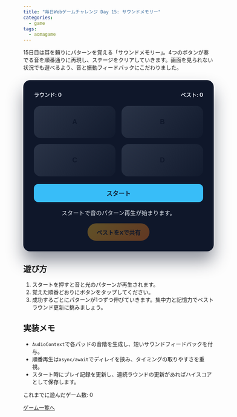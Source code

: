 ```yaml
---
title: "毎日Webゲームチャレンジ Day 15: サウンドメモリー"
categories:
  - game
tags:
  - aomagame
---
```


15日目は耳を頼りにパターンを覚える「サウンドメモリー」。4つのボタンが奏でる音を順番通りに再現し、ステージをクリアしていきます。画面を見られない状況でも遊べるよう、音と振動フィードバックにこだわりました。

<style>
#sound-memory-game {
  max-width: 520px;
  margin: 24px auto;
  padding: 28px;
  border-radius: 18px;
  background: #0f172a;
  color: #e2e8f0;
  box-shadow: 0 26px 44px rgba(15, 23, 42, 0.45);
  text-align: center;
  font-family: "Inter", "Hiragino Kaku Gothic ProN", sans-serif;
}
#sound-memory-game .board {
  display: grid;
  grid-template-columns: repeat(2, minmax(140px, 1fr));
  gap: 16px;
  margin: 20px 0;
}
#sound-memory-game button.pad {
  border: none;
  border-radius: 18px;
  padding: 32px 0;
  font-size: 1.1rem;
  font-weight: 700;
  color: #0f172a;
  background: linear-gradient(135deg, rgba(148, 163, 184, 0.2), rgba(30, 41, 59, 0.2));
  cursor: pointer;
  transition: transform 0.12s ease, box-shadow 0.12s ease, filter 0.12s ease;
}
#sound-memory-game button.pad.active {
  transform: translateY(-2px);
  box-shadow: 0 16px 32px rgba(59, 130, 246, 0.35);
  filter: brightness(1.3);
}
#sound-memory-game .start {
  width: 100%;
  border: none;
  border-radius: 12px;
  padding: 12px 20px;
  font-size: 1rem;
  font-weight: 700;
  background: #38bdf8;
  color: #0f172a;
  cursor: pointer;
  transition: transform 0.12s ease, box-shadow 0.12s ease;
}
#sound-memory-game .start:hover:not(:disabled) {
  transform: translateY(-1px);
  box-shadow: 0 18px 34px rgba(56, 189, 248, 0.35);
}
#sound-memory-game .start:disabled {
  opacity: 0.35;
  cursor: not-allowed;
  box-shadow: none;
}
#sound-memory-game .hud {
  display: flex;
  justify-content: space-between;
  gap: 12px;
  flex-wrap: wrap;
  font-weight: 700;
}
#sound-memory-game .log {
  margin-top: 16px;
  font-size: 0.95rem;
}
#sound-memory-game .actions {
  margin-top: 18px;
  display: flex;
  justify-content: center;
}
#sound-memory-game .share-button {
  border: none;
  border-radius: 9999px;
  padding: 12px 24px;
  font-size: 0.95rem;
  font-weight: 700;
  background: linear-gradient(135deg, #fbbf24, #f97316);
  color: #0f172a;
  cursor: pointer;
  box-shadow: 0 18px 36px rgba(249, 115, 22, 0.35);
  transition: transform 0.12s ease, box-shadow 0.12s ease, opacity 0.12s ease;
}
#sound-memory-game .share-button:hover:not(:disabled) {
  transform: translateY(-1px);
  box-shadow: 0 22px 40px rgba(249, 115, 22, 0.45);
}
#sound-memory-game .share-button:disabled {
  opacity: 0.35;
  cursor: not-allowed;
  box-shadow: none;
}
</style>

<div id="sound-memory-game">
  <div class="hud">
    <span class="round">ラウンド: 0</span>
    <span class="best">ベスト: 0</span>
  </div>
  <div class="board">
    <button type="button" class="pad" data-index="0">A</button>
    <button type="button" class="pad" data-index="1">B</button>
    <button type="button" class="pad" data-index="2">C</button>
    <button type="button" class="pad" data-index="3">D</button>
  </div>
  <button type="button" class="start">スタート</button>
  <p class="log">スタートで音のパターン再生が始まります。</p>
  <div class="actions">
    <button type="button" class="share-button" disabled>ベストをXで共有</button>
  </div>
</div>

<script>
(() => {
  const root = document.getElementById('sound-memory-game');
  if (!root) {
    return;
  }

  const pads = Array.from(root.querySelectorAll('.pad'));
  const startButton = root.querySelector('.start');
  const roundEl = root.querySelector('.round');
  const bestEl = root.querySelector('.best');
  const logEl = root.querySelector('.log');
  const shareButton = root.querySelector('.share-button');
  const getPlayCountEl = () => document.querySelector('[data-aomagame-play-count]');

  const storageKey = 'aomagame:best:sound-memory';
  const playedKey = 'aomagame:played:sound-memory';

  let sequence = [];
  let accepting = false;
  let stepIndex = 0;
  let best = 0;
  let storageAvailable = false;

  const audioCtx = new (window.AudioContext || window.webkitAudioContext)();
  const padFrequencies = [329.63, 392.0, 523.25, 659.25];

  const updatePlayCount = () => {
    const counterEl = getPlayCountEl();
    if (!counterEl) {
      return;
    }
    try {
      let total = 0;
      for (let i = 0; i < localStorage.length; i += 1) {
        const key = localStorage.key(i);
        if (typeof key !== 'string' || !key.startsWith('aomagame:played:')) {
          continue;
        }
        const value = Number.parseInt(localStorage.getItem(key) ?? '0', 10);
        if (!Number.isNaN(value) && value > 0) {
          total += 1;
        }
      }
      counterEl.textContent = total;
    } catch (error) {
      counterEl.textContent = '0';
    }
  };

  const markPlayed = () => {
    if (!storageAvailable) {
      return;
    }
    try {
      const current = Number.parseInt(localStorage.getItem(playedKey) ?? '0', 10);
      const next = Number.isNaN(current) ? 1 : current + 1;
      localStorage.setItem(playedKey, String(next));
    } catch (error) {
      return;
    }
    updatePlayCount();
  };

  const detectStorage = () => {
    try {
      const testKey = `${storageKey}-test`;
      localStorage.setItem(testKey, '1');
      localStorage.removeItem(testKey);
      storageAvailable = true;
    } catch (error) {
      storageAvailable = false;
    }
  };

  const loadBest = () => {
    if (!storageAvailable) {
      return;
    }
    const stored = localStorage.getItem(storageKey);
    if (!stored) {
      return;
    }
    const value = Number.parseInt(stored, 10);
    if (!Number.isNaN(value) && value > 0) {
      best = value;
      shareButton.disabled = false;
    }
    bestEl.textContent = `ベスト: ${best}`;
  };

  const saveBest = () => {
    if (!storageAvailable || best <= 0) {
      return;
    }
    localStorage.setItem(storageKey, String(best));
  };

  const playTone = (index, duration = 300) => {
    const oscillator = audioCtx.createOscillator();
    const gain = audioCtx.createGain();
    oscillator.frequency.value = padFrequencies[index];
    oscillator.type = 'sine';
    oscillator.connect(gain);
    gain.connect(audioCtx.destination);
    gain.gain.setValueAtTime(0.001, audioCtx.currentTime);
    gain.gain.exponentialRampToValueAtTime(0.3, audioCtx.currentTime + 0.01);
    oscillator.start();
    setTimeout(() => {
      gain.gain.exponentialRampToValueAtTime(0.001, audioCtx.currentTime + duration / 1000);
      oscillator.stop(audioCtx.currentTime + duration / 1000);
    }, duration - 50);
  };

  const flashPad = (index) => {
    const pad = pads[index];
    if (!pad) {
      return;
    }
    pad.classList.add('active');
    playTone(index);
    navigator.vibrate?.(60);
    setTimeout(() => {
      pad.classList.remove('active');
    }, 250);
  };

  const updateHud = () => {
    roundEl.textContent = `ラウンド: ${sequence.length}`;
    bestEl.textContent = `ベスト: ${best}`;
    shareButton.disabled = best <= 0;
  };

  const playSequence = async () => {
    accepting = false;
    startButton.disabled = true;
    logEl.textContent = 'パターンを再生中…音を覚えてください。';
    for (let i = 0; i < sequence.length; i += 1) {
      await new Promise((resolve) => {
        setTimeout(() => {
          flashPad(sequence[i]);
          resolve();
        }, 500);
      });
    }
    stepIndex = 0;
    accepting = true;
    logEl.textContent = '順番通りにボタンを押してください。';
  };

  const startRound = async () => {
    sequence.push(Math.floor(Math.random() * pads.length));
    await playSequence();
    updateHud();
  };

  pads.forEach((pad, index) => {
    pad.addEventListener('click', async () => {
      if (!accepting) {
        return;
      }
      flashPad(index);
      if (sequence[stepIndex] === index) {
        stepIndex += 1;
        if (stepIndex >= sequence.length) {
          best = Math.max(best, sequence.length);
          saveBest();
          shareButton.disabled = false;
          bestEl.textContent = `ベスト: ${best}`;
          accepting = false;
          logEl.textContent = '成功！次のラウンドを再生します。';
          await new Promise((resolve) => setTimeout(resolve, 600));
          startRound();
        }
      } else {
        logEl.textContent = '失敗…最初から挑戦しよう。';
        accepting = false;
        startButton.disabled = false;
        startButton.textContent = 'リトライ';
      }
    });
  });

  startButton.addEventListener('click', () => {
    markPlayed();
    if (audioCtx.state === 'suspended') {
      audioCtx.resume();
    }
    sequence = [];
    startButton.textContent = 'プレイ中';
    startButton.disabled = true;
    startRound();
  });

  if (shareButton) {
    shareButton.addEventListener('click', (event) => {
      event.preventDefault();
      if (best <= 0) {
        return;
      }
      const text = `サウンドメモリーでベストラウンド ${best} を達成！ #aomagame`;
      const shareUrl = new URL('https://twitter.com/intent/tweet');
      shareUrl.searchParams.set('text', text);
      shareUrl.searchParams.set('url', window.location.href);
      window.open(shareUrl.toString(), '_blank', 'noopener');
    });
  }

  detectStorage();
  loadBest();
  if (document.readyState === 'loading') {
    document.addEventListener('DOMContentLoaded', updatePlayCount, { once: true });
  } else {
    updatePlayCount();
  }
  updateHud();
})();
</script>

## 遊び方
1. スタートを押すと音と光のパターンが再生されます。
2. 覚えた順番どおりにボタンをタップしてください。
3. 成功するごとにパターンが1つずつ伸びていきます。集中力と記憶力でベストラウンド更新に挑みましょう。

## 実装メモ
- `AudioContext`で各パッドの音階を生成し、短いサウンドフィードバックを付与。
- 順番再生は`async/await`でディレイを挟み、タイミングの取りやすさを重視。
- スタート時にプレイ記録を更新し、連続ラウンドの更新があればハイスコアとして保存します。

<p class="game-progress">これまでに遊んだゲーム数: <span data-aomagame-play-count>0</span></p>
<p class="game-link"><a href="{{ "/tags/#aomagame" | relative_url }}">ゲーム一覧へ</a></p>
